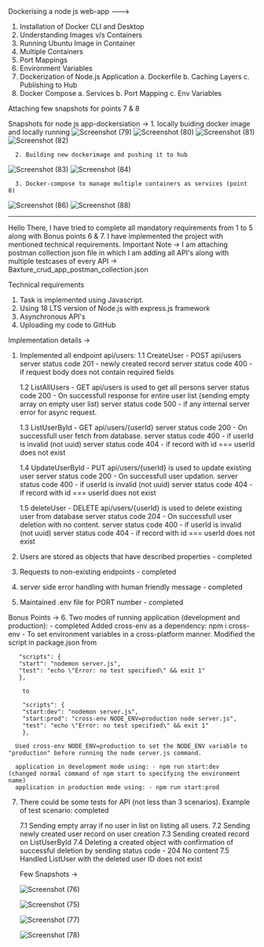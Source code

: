 Dockerising a node js web-app --->

1. Installation of Docker CLI and Desktop
2. Understanding Images v/s Containers
3. Running Ubuntu Image in Container
4. Multiple Containers
5. Port Mappings
6. Environment Variables
7. Dockerization of Node.js Application
   a. Dockerfile
   b. Caching Layers
   c. Publishing to Hub
8. Docker Compose
   a. Services
   b. Port Mapping
   c. Env Variables

Attaching few snapshots for points 7 & 8

Snapshots for node js app-dockersiation -> 1. locally buiding docker image and locally running
![Screenshot (79)](https://github.com/tikhepooja11/Baxture_CRUD_App/assets/47672660/f432ced2-c4cd-4545-9cc0-99f15a17050c)
![Screenshot (80)](https://github.com/tikhepooja11/Baxture_CRUD_App/assets/47672660/615eb5d0-14f6-4a6c-bdca-a72c50fef999)
![Screenshot (81)](https://github.com/tikhepooja11/Baxture_CRUD_App/assets/47672660/8e9e061a-52de-4988-8842-5ad8fd6e5f78)
![Screenshot (82)](https://github.com/tikhepooja11/Baxture_CRUD_App/assets/47672660/210bddcb-cce1-48a6-81c0-e7b63bb581f8)

      2. Building new dockerimage and pushing it to hub

![Screenshot (83)](https://github.com/tikhepooja11/Baxture_CRUD_App/assets/47672660/5bda5408-903b-4090-aec1-583e1e44f22d)
![Screenshot (84)](https://github.com/tikhepooja11/Baxture_CRUD_App/assets/47672660/f890be1e-f8f0-4e13-b389-d777c10e5f6e)

      3. Docker-compose to manage multiple containers as services (point 8)

![Screenshot (86)](https://github.com/tikhepooja11/Baxture_CRUD_App/assets/47672660/815d8bb8-c76d-47d7-b840-0307d6ca31f2)
![Screenshot (88)](https://github.com/tikhepooja11/Baxture_CRUD_App/assets/47672660/1f952415-b5a7-4072-b265-230c573d36ca)

---

Hello There, I have tried to complete all mandatory requirements from 1 to 5 along with Bonus points 6 & 7. I have implemented the project with mentioned technical requirements.
Important Note -> I am attaching postman collection json file in which I am adding all API's along with multiple testcases of every API -> Baxture_crud_app_postman_collection.json

Technical requirements

1. Task is implemented using Javascript.
2. Using 18 LTS version of Node.js with express.js framework
3. Asynchronous API's
4. Uploading my code to GitHub

Implementation details ->

1. Implemented all endpoint api/users:
   1.1 CreateUser - POST api/users
   server status code 201 - newly created record
   server status code 400 - if request body does not contain required fields

   1.2 ListAllUsers - GET api/users is used to get all persons
   server status code 200 - On successfull response for entire user list (sending empty array on empty user list)
   server status code 500 - if any internal server error for async request.

   1.3 ListUserById - GET api/users/{userId}
   server status code 200 - On successfull user fetch from database.
   server status code 400 - if userId is invalid (not uuid)
   server status code 404 - if record with id === userId does not exist

   1.4 UpdateUserById - PUT api/users/{userId} is used to update existing user
   server status code 200 - On successfull user updation.
   server status code 400 - if userId is invalid (not uuid)
   server status code 404 - if record with id === userId does not exist

   1.5 deleteUser - DELETE api/users/{userId} is used to delete existing user from database
   server status code 204 - On successfull user deletion with no content.
   server status code 400 - if userId is invalid (not uuid)
   server status code 404 - if record with id === userId does not exist

2. Users are stored as objects that have described properties - completed
3. Requests to non-existing endpoints - completed
4. server side error handling with human friendly message - completed
5. Maintained .env file for PORT number - completed

Bonus Points -> 6. Two modes of running application (development and production): - completed
Added cross-env as a dependency: npm i cross-env - To set environment variables in a cross-platform manner.
Modified the script in package.json from

       "scripts": {
       "start": "nodemon server.js",
       "test": "echo \"Error: no test specified\" && exit 1"
       },

        to

        "scripts": {
        "start:dev": "nodemon server.js",
        "start:prod": "cross-env NODE_ENV=production node server.js",
        "test": "echo \"Error: no test specified\" && exit 1"
        },

      Used cross-env NODE_ENV=production to set the NODE_ENV variable to "production" before running the node server.js command.

      application in development mode using: - npm run start:dev   (changed normal command of npm start to specifying the environment name)
      application in production mode using: - npm run start:prod

7.  There could be some tests for API (not less than 3 scenarios). Example of test scenario: completed

    7.1 Sending empty array if no user in list on listing all users.
    7.2 Sending newly created user record on user creation
    7.3 Sending created record on ListUserById
    7.4 Deleting a created object with confirmation of successful deletion by sending status code - 204 No content
    7.5 Handled ListUser with the deleted user ID does not exist

    Few Snapshots ->

    ![Screenshot (76)](https://github.com/tikhepooja11/Baxture_CRUD_App/assets/47672660/cc595d38-23f1-48b4-9ded-6aae1e133bb7)

    ![Screenshot (75)](https://github.com/tikhepooja11/Baxture_CRUD_App/assets/47672660/8c4ea0f7-ce71-41c2-b414-923204ef0c86)

    ![Screenshot (77)](https://github.com/tikhepooja11/Baxture_CRUD_App/assets/47672660/483313f7-b6e2-40c5-b848-63df23b9cdca)

    ![Screenshot (78)](https://github.com/tikhepooja11/Baxture_CRUD_App/assets/47672660/d9034723-3086-4f24-91dc-0a7145e54a80)

